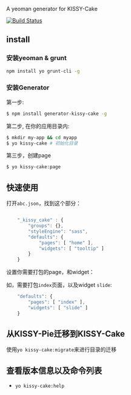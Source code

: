 A yeoman generator for KISSY-Cake

[![Build Status](https://secure.travis-ci.org/abc-team/generator-kissy-cake.png)](http://travis-ci.org/abc-team/generator-kissy-cake)

## install

### 安装yeoman & grunt
````sh
npm install yo grunt-cli -g
````

### 安装Generator

第一步:

```sh
$ npm install generator-kissy-cake -g
```

第二步, 在你的应用目录内:

```sh
$ mkdir my-app && cd myapp
$ yo kissy-cake # 初始化目录
```

第三步，创建page

```sh
$ yo kissy-cake:page
```

## 快速使用

打开`abc.json`，找到这个部分：

```js

    "_kissy_cake" : {
        "groups": {},
        "styleEngine": "sass",
        "defaults": {
            "pages": [ "home" ],
            "widgets": [ "tooltip" ]
        }
    }
```

设置你需要打包的page，和widget：

如，需要打包`index`页面，以及widget `slide`:

```js
    "defaults": {
        "pages": [ "index" ],
        "widgets": [ "slide" ]
    }
```

## 从KISSY-Pie迁移到KISSY-Cake

使用`yo kissy-cake:migrate`来进行目录的迁移

## 查看版本信息以及命令列表

- `yo kissy-cake:help` 

